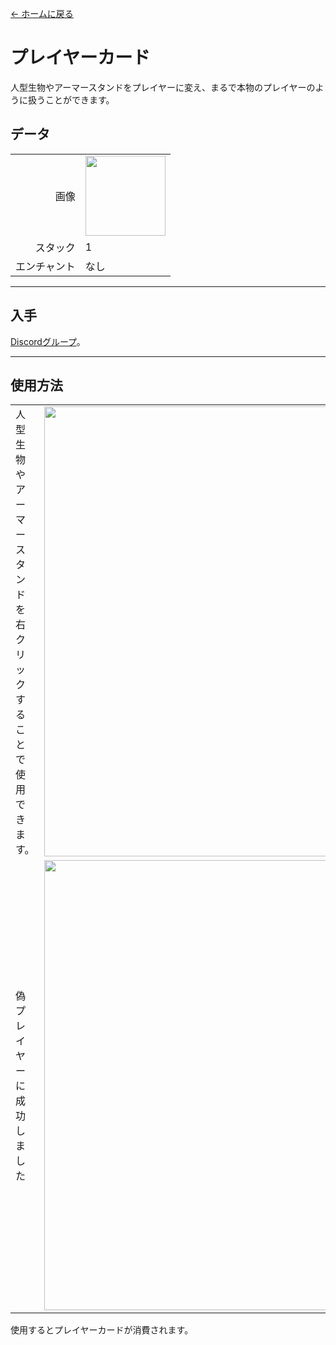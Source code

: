 [← ホームに戻る](../)
# プレイヤーカード
人型生物やアーマースタンドをプレイヤーに変え、まるで本物のプレイヤーのように扱うことができます。

## データ
<table>
    <tr><td align="end">画像</td><td><img src="https://i.imgur.com/nSlDuha.png" width="128"/></td></tr>
    <tr><td align="end">スタック</td><td>1</td></tr>
    <tr><td align="end">エンチャント</td><td>なし</td></tr>
</table>

---

## 入手
[Discordグループ](../feature/discord_server.md)。

---

## 使用方法
<table>
    <tr><td>人型生物やアーマースタンドを右クリックすることで使用できます。</td><td><img src="https://i.imgur.com/LgRaNmZ.png" width="720"/></td></tr>
    <tr><td>偽プレイヤーに成功しました</td><td><img src="https://i.imgur.com/pSmY96m.png" width="720"/></td></tr>
</table>

使用するとプレイヤーカードが消費されます。
